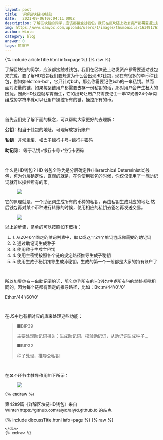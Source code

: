 ```yaml
---
layout: post
title:  详解区块链HD钱包
date:   2021-09-06T09:04:11.000Z
description: 了解区块链的同学，应该都接触过钱包。我们在区块链上收发资产都需要通过钱包来完成。要了解HD钱包我们要知道为什么会出现HD钱包，现在有很多的单币种钱包，例如如el...
img: https://www.samyoc.com/uploads/users/1/images/thumbnails/1630917615664.png
author: Winter
category: blog
answer: 0
tags: 区块链
---
```

<div class="article-root">
  <div class="article">
    {% include articleTitle.html info=page %}
    {% raw %}
    <div class="article-content"><p>了解区块链的同学，应该都接触过钱包。我们在区块链上收发资产都需要通过钱包来完成。要了解HD钱包我们要知道为什么会出现HD钱包，现在有很多的单币种钱包，例如如elctron-bch，它只针对bch，那么你需要记住bch的一串私钥。然而面对海量的链，如果每条链用户都需要去存一份私钥的话，那对用户会产生极大的困扰。因此HD钱包就孕育而生，它的出现让用户只需要记住一串12或者24个单词组成的字符串就可以让用户操控所有的链，操控所有的币。</p><p>&nbsp;</p><p>首先我们先了解下面的概念，可以帮助大家更好的去理解：</p><p><strong>公钥：</strong>相当于钱包的地址，可理解成银行账户</p><p><strong>私钥：</strong>非常重要，相当于银行卡号+银行卡密码</p><p><strong>助记词</strong>： 等于私钥=银行卡号+银行卡密码</p><p>&nbsp;</p><p>什么是HD钱包？HD 钱包全称为是分层确定性(Hierarchical Deterministic)钱包，何为分层确定性，直观的就是，在你使用钱包的时候，你仅仅使用了一串助记词就可以操控所有的币。</p><figure class="image"><img src="https://www.samyoc.com/uploads/users/1/images/1630919075080.png"></figure><p>它的原理就是，一个助记词生成所有的币种的私钥，再由私钥生成对应的地址,然后钱包再对某个币种进行转账的时候，使用相应的私钥去签名再发送交易。</p><figure class="image"><img src="https://www.samyoc.com/uploads/users/1/images/1630919016947.png"></figure><p>以上的步骤，简单的可以按照如下概括：</p><ol><li>1. 从2048个固定的单词列表中，取12或这个24个单词组成你需要的助记词</li><li>2. 通过助记词生成种子</li><li>3. 使用种子生成主密钥</li><li>4. 使用主密钥按照各个链的规定路径推导生成子秘钥</li><li>5. 使用生成子秘钥推导生成孙秘钥，生成的第一个一般都是大家的持有账户了</li></ol><p>&nbsp;</p><p>所以如果你有一串助记词的话，那么你到所有的HD钱包生成所有链的地址都是相同的，因为每个链都有固定的推导路径，比如：Btc:m/44'/0'/0’</p><p>Eth:m/44'/60'/0'</p><p>&nbsp;</p><p>在JS中也有相对应的库来处理这些功能：</p><blockquote><p>■BIP39</p><p>主要处理助记词相关：生成助记词，校验助记词，从助记词生成种子…</p><p>■BIP32</p><p>种子处理，推导公私钥</p></blockquote><p>&nbsp;</p><p>在各个环节中推导作用如下所示：</p><figure class="image"><img src="https://www.samyoc.com/uploads/users/1/images/1630919563010.png"></figure></div>
    {% endraw %}
  </div>
  <p class="winter_mark">第4289篇《详解区块链HD钱包》来自Winter(https://github.com/aiyld/aiyld.github.io)的站点</p>
  <div class="discuss-wrapper">
    {% include discussTitle.html info=page %}
    {% raw %}
    <div class="discuss-list">
    
    </div>
    {% endraw %}
  </div>
<div>
